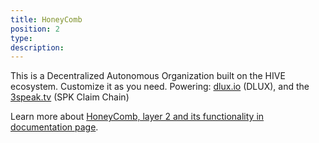 ```yaml
---
title: HoneyComb
position: 2
type:
description:
---
```


This is a Decentralized Autonomous Organization built on the HIVE ecosystem. Customize it as you need.
Powering: [dlux.io](https://dlux.io) (DLUX), and the [3speak.tv](https://3speak.tv) (SPK Claim Chain)

Learn more about [HoneyComb, layer 2 and its functionality in documentation page](https://www.dlux.io/docs/#/).
